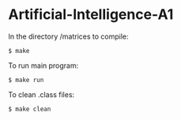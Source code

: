 # Artificial-Intelligence-A1

In the directory /matrices to compile:
```
$ make 
```

To run main program:
```
$ make run
```

To clean .class files:
```
$ make clean 
```
